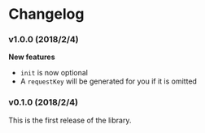 # Changelog

### v1.0.0 (2018/2/4)

**New features**

- `init` is now optional
- A `requestKey` will be generated for you if it is omitted

### v0.1.0 (2018/2/4)

This is the first release of the library.
